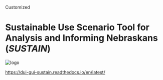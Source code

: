 Customized
# Sustainable Use Scenario Tool for Analysis and Informing Nebraskans (*SUSTAIN*)

![logo](logo.png)

https://dui-gui-sustain.readthedocs.io/en/latest/
